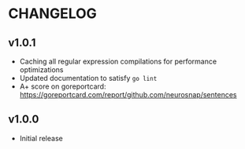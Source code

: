 CHANGELOG
=========

## v1.0.1

* Caching all regular expression compilations for performance optimizations
* Updated documentation to satisfy `go lint`
* A+ score on goreportcard: https://goreportcard.com/report/github.com/neurosnap/sentences

## v1.0.0

* Initial release
